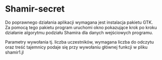 # Shamir-secret

Do poprawnego działania aplikacji wymagana jest instalacja pakietu GTK. Za pomocą tego pakietu program uruchomi okno pokazujące krok po kroku działanie algorytmu podziału Shamira dla danych wejściowych programu.


Parametry wywołania tj. liczba uczestników, wymagana liczba do odczytu oraz treść tajemnicy podaje się przy wywołaniu głównej funkcji w pliku shamir1.jl
